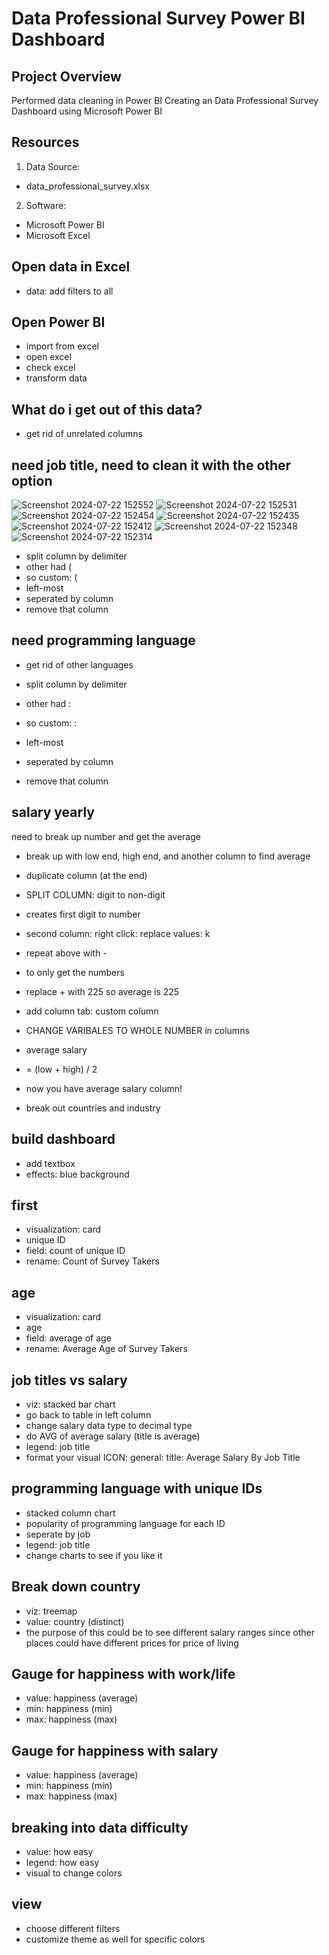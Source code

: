 # Data Professional Survey Power BI Dashboard

## Project Overview
Performed data cleaning in Power BI
Creating an Data Professional Survey Dashboard using Microsoft Power BI

## Resources
1. Data Source:
- data_professional_survey.xlsx

2. Software:
- Microsoft Power BI
- Microsoft Excel

## Open data in Excel
- data: add filters to all

## Open Power BI 
- import from excel
- open excel
- check excel
- transform data

## What do i get out of this data?
- get rid of unrelated columns

## need job title, need to clean it with the other option
![Screenshot 2024-07-22 152552](https://github.com/user-attachments/assets/08233b2b-fef4-401a-8a46-d8881d7e405a)
![Screenshot 2024-07-22 152531](https://github.com/user-attachments/assets/54874ebf-5a2c-4cc7-bd94-1a6b7cc27dbd)
![Screenshot 2024-07-22 152454](https://github.com/user-attachments/assets/83cf0367-51c1-47fa-a505-cb3ed5ce80e2)
![Screenshot 2024-07-22 152435](https://github.com/user-attachments/assets/2655833c-2669-4277-8401-ae908dcfa8cf)
![Screenshot 2024-07-22 152412](https://github.com/user-attachments/assets/22c7a5ad-a49b-4afa-8322-8e149da9005b)
![Screenshot 2024-07-22 152348](https://github.com/user-attachments/assets/f8ca4141-d3d1-4998-a42d-8f5c5b943dbd)
![Screenshot 2024-07-22 152314](https://github.com/user-attachments/assets/2d8382b2-1958-4d68-a02a-efb3e6cc95ed)


- split column by delimiter
- other had (
- so custom: (
- left-most
- seperated by column
- remove that column

## need programming language
- get rid of other languages

- split column by delimiter
- other had :
- so custom: :
- left-most
- seperated by column
- remove that column

## salary yearly
need to break up number and get the average
- break up with low end, high end, and another column to find average

- duplicate column (at the end)
- SPLIT COLUMN: digit to non-digit
- creates first digit to number
- second column: right click: replace values: k
- repeat above with -
- to only get the numbers
- replace + with 225 so average is 225

- add column tab: custom column
- CHANGE VARIBALES TO WHOLE NUMBER in columns
- average salary
- = (low + high) / 2
- now you have average salary column!

- break out countries and industry


## build dashboard
- add textbox
- effects: blue background

## first
- visualization: card
- unique ID
- field: count of unique ID
- rename: Count of Survey Takers

## age
- visualization: card
- age
- field: average of age
- rename: Average Age of Survey Takers

## job titles vs salary
- viz: stacked bar chart
- go back to table in left column
- change salary data type to decimal type
- do AVG of average salary (title is average)
- legend: job title
- format your visual ICON: general: title: Average Salary By Job Title

## programming language with unique IDs
- stacked column chart
- popularity of programming language for each ID
- seperate by job
- legend: job title
- change charts to see if you like it

## Break down country
- viz: treemap
- value: country (distinct)
- the purpose of this could be to see different salary ranges since other places could have different prices for price of living

## Gauge for happiness with work/life
- value: happiness (average)
- min: happiness (min)
- max: happiness (max)

## Gauge for happiness with salary
- value: happiness (average)
- min: happiness (min)
- max: happiness (max)

## breaking into data difficulty
- value: how easy
- legend: how easy
- visual to change colors

## view
- choose different filters
- customize theme as well for specific colors


  
